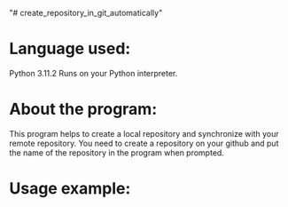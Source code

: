 "# create_repository_in_git_automatically" 

# Language used:
Python 3.11.2
Runs on your Python interpreter.

# About the program:
This program helps to create a local repository and synchronize with your remote repository. You need to create a repository on your github and put the name of the repository in the program when prompted.

# Usage example:
